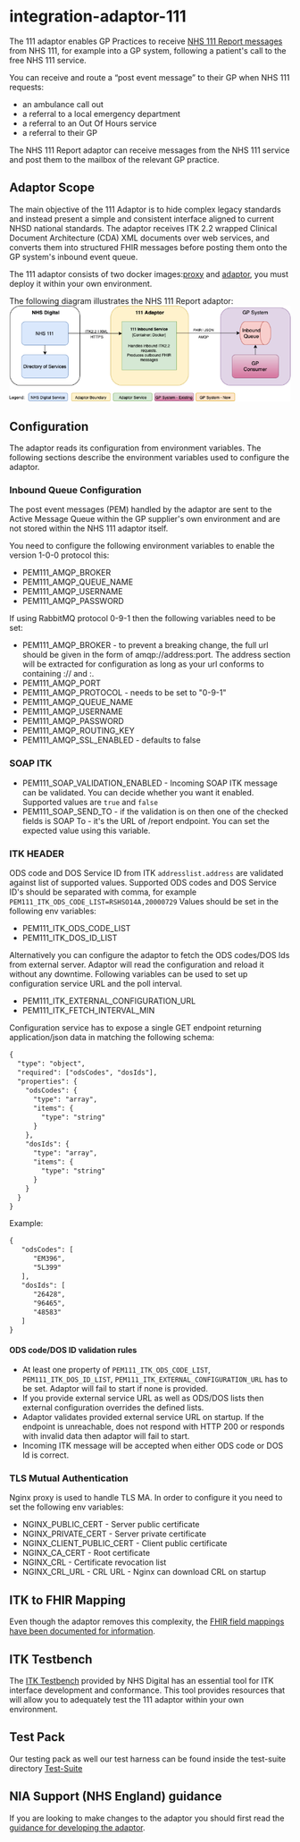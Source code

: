 # integration-adaptor-111
The 111 adaptor enables GP Practices to receive [NHS 111 Report messages](https://digital.nhs.uk/developer/api-catalogue/nhs-111-hl7-v3) from NHS 111, for example into a GP system, following a patient's call to the free NHS 111 service. 

You can receive and route a “post event message” to their GP when NHS 111 requests:

* an ambulance call out
* a referral to a local emergency department
* a referral to an Out Of Hours service
* a referral to their GP

The NHS 111 Report adaptor can receive messages from the NHS 111 service and post them to the mailbox of the relevant GP practice.

## Adaptor Scope
The main objective of the 111 Adaptor is to hide complex legacy standards and instead present a simple and consistent interface aligned to current NHSD national standards.  The adaptor receives ITK 2.2 wrapped Clinical Document Architecture (CDA) XML documents over web services, and converts them into structured FHIR messages before posting them onto the GP system's inbound event queue.

The 111 adaptor consists of two docker images:[proxy](https://hub.docker.com/r/nhsdev/nia-111-nginx-adaptor) and [adaptor](https://hub.docker.com/r/nhsdev/nia-111-adaptor), you must deploy it within your own environment.

The following diagram illustrates the NHS 111 Report adaptor: 
![111 SysContext](/img/111SysContext.png)

## Configuration
The adaptor reads its configuration from environment variables. The following sections describe the environment variables used to configure the adaptor.

### Inbound Queue Configuration
The post event messages (PEM) handled by the adaptor are sent to the Active Message Queue within the GP supplier's own environment and are not stored within the NHS 111 adaptor itself.  

You need to configure the following environment variables to enable the version 1-0-0 protocol this:
* PEM111_AMQP_BROKER
* PEM111_AMQP_QUEUE_NAME
* PEM111_AMQP_USERNAME
* PEM111_AMQP_PASSWORD

If using RabbitMQ protocol 0-9-1 then the following variables need to be set:

* PEM111_AMQP_BROKER - to prevent a breaking change, the full url should be given in the form of amqp://address:port. The address section will be extracted for configuration as long as your url conforms to containing :// and :. 
* PEM111_AMQP_PORT
* PEM111_AMQP_PROTOCOL - needs to be set to "0-9-1"
* PEM111_AMQP_QUEUE_NAME
* PEM111_AMQP_USERNAME
* PEM111_AMQP_PASSWORD
* PEM111_AMQP_ROUTING_KEY
* PEM111_AMQP_SSL_ENABLED - defaults to false

### SOAP ITK

* PEM111_SOAP_VALIDATION_ENABLED - Incoming SOAP ITK message can be validated. You can decide whether you want it enabled. Supported values are `true` and `false`
* PEM111_SOAP_SEND_TO - if the validation is on then one of the checked fields is SOAP To - it's the URL of /report endpoint. You can set the expected value using this variable.

### ITK HEADER
ODS code and DOS Service ID from ITK `addresslist.address` are validated against list of supported values.
Supported ODS codes and DOS Service ID's should be separated with comma, for example `PEM111_ITK_ODS_CODE_LIST=RSHSO14A,20000729`
Values should be set in the following env variables:
* PEM111_ITK_ODS_CODE_LIST
* PEM111_ITK_DOS_ID_LIST

Alternatively you can configure the adaptor to fetch the ODS codes/DOS Ids from external server. Adaptor will read the configuration and reload it without any downtime. Following variables can be used to set up configuration service URL and the poll interval.
* PEM111_ITK_EXTERNAL_CONFIGURATION_URL
* PEM111_ITK_FETCH_INTERVAL_MIN

Configuration service has to expose a single GET endpoint returning application/json data in matching the following schema:
```
{
  "type": "object",
  "required": ["odsCodes", "dosIds"],
  "properties": {
    "odsCodes": {
      "type": "array",
      "items": {
        "type": "string"
      }
    },
    "dosIds": {
      "type": "array",
      "items": {
        "type": "string"
      }
    }
  }
}
```

Example:
```
{
   "odsCodes": [
      "EM396",
      "5L399"
   ],
   "dosIds": [
      "26428",
      "96465",
      "48583"
   ]
}
```

#### ODS code/DOS ID validation rules
- At least one property of `PEM111_ITK_ODS_CODE_LIST`, `PEM111_ITK_DOS_ID_LIST`, `PEM111_ITK_EXTERNAL_CONFIGURATION_URL` has to be set. Adaptor will fail to start if none is provided.
- If you provide external service URL as well as ODS/DOS lists then external configuration overrides the defined lists.
- Adaptor validates provided external service URL on startup. If the endpoint is unreachable, does not respond with HTTP 200 or responds with invalid data then adaptor will fail to start.
- Incoming ITK message will be accepted when either ODS code or DOS Id is correct.


### TLS Mutual Authentication
Nginx proxy is used to handle TLS MA. In order to configure it you need to set the following env variables:
* NGINX_PUBLIC_CERT - Server public certificate
* NGINX_PRIVATE_CERT - Server private certificate
* NGINX_CLIENT_PUBLIC_CERT - Client public certificate
* NGINX_CA_CERT - Root certificate
* NGINX_CRL - Certificate revocation list
* NGINX_CRL_URL - CRL URL - Nginx can download CRL on startup

## ITK to FHIR Mapping
Even though the adaptor removes this complexity, the [FHIR field mappings have been documented for information](doc/ITK_FHIR_mapping.md).

## ITK Testbench
The [ITK Testbench](https://digital.nhs.uk/services/interoperability-toolkit/developer-resources/itk-test-centre/itk-testbench) provided by NHS Digital has an essential tool for ITK interface development and conformance.  This tool provides resources that will allow you to adequately test the 111 adaptor within your own environment.

## Test Pack
Our testing pack as well our test harness can be found inside the test-suite directory [Test-Suite](./test-suite)

## NIA Support (NHS England) guidance
If you are looking to make changes to the adaptor you should first read the [guidance for developing the adaptor](nhs-england-developer-information.md).